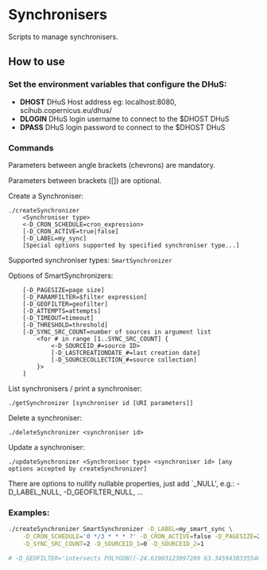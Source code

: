 # Synchronisers
Scripts to manage synchronisers.

## How to use

### Set the environment variables that configure the DHuS:

+ **DHOST** DHuS Host address eg: localhost:8080, scihub.copernicus.eu/dhus/
+ **DLOGIN** DHuS login username to connect to the $DHOST DHuS
+ **DPASS** DHuS login password to connect to the $DHOST DHuS

### Commands

Parameters between angle brackets (chevrons) are mandatory.

Parameters between brackets ([]) are optional.

Create a Synchroniser:
```
./createSynchronizer
    <Synchroniser type>
    <-D_CRON_SCHEDULE=cron_expression>
    [-D_CRON_ACTIVE=true|false]
    [-D_LABEL=my_sync]
    [Special options supported by specified synchroniser type...]
```

Supported synchroniser types: `SmartSynchronizer`

Options of SmartSynchronizers:
```
    [-D_PAGESIZE=page size]
    [-D_PARAMFILTER=$filter expression]
    [-D_GEOFILTER=geofilter]
    [-D_ATTEMPTS=attempts]
    [-D_TIMEOUT=timeout]
    [-D_THRESHOLD=threshold]
    [-D_SYNC_SRC_COUNT=number of sources in argument list
        <for # in range [1..SYNC_SRC_COUNT] {
            <-D_SOURCEID_#=source ID>
            [-D_LASTCREATIONDATE_#=last creation date]
            [-D_SOURCECOLLECTION_#=source collection]
        }>
    ]
```

List synchronisers / print a synchroniser:
```
./getSynchronizer [synchroniser id [URI parameters]]
```

Delete a synchroniser:
```
./deleteSynchronizer <synchroniser id>
```

Update a synchroniser:
```
./updateSynchronizer <Synchroniser type> <synchroniser id> [any options accepted by createSynchronizer]
```

There are options to nullify nullable properties, just add `_NULL', e.g.: -D_LABEL_NULL, -D_GEOFILTER_NULL, ...

### Examples:

```bash
./createSynchronizer SmartSynchronizer -D_LABEL=my_smart_sync \
    -D_CRON_SCHEDULE='0 */3 * * * ?' -D_CRON_ACTIVE=false -D_PAGESIZE=20 \
    -D_SYNC_SRC_COUNT=2 -D_SOURCEID_1=0 -D_SOURCEID_2=1

# -D_GEOFILTER='intersects POLYGON((-24.61903123097289 63.345943833554685,-13.125342536439836 63.345943833554685,-13.125342536439836 66.61007811487349,-24.61903123097289 66.61007811487349,-24.61903123097289 63.345943833554685))'
```